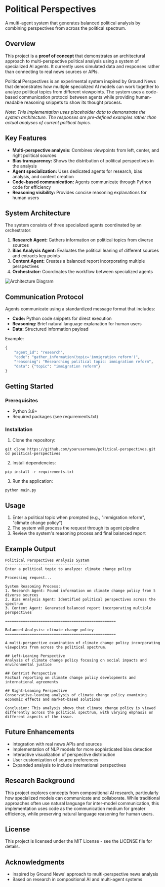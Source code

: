 # Political Perspectives

A multi-agent system that generates balanced political analysis by combining perspectives from across the political spectrum.

## Overview

This project is a **proof of concept** that demonstrates an architectural approach to multi-perspective political analysis using a system of specialized AI agents. It currently uses simulated data and responses rather than connecting to real news sources or APIs.

Political Perspectives is an experimental system inspired by Ground News that demonstrates how multiple specialized AI models can work together to analyze political topics from different viewpoints. The system uses a code-based communication protocol between agents while providing human-readable reasoning snippets to show its thought process.

*Note: This implementation uses placeholder data to demonstrate the system architecture. The responses are pre-defined examples rather than actual analyses of current political topics.*

## Key Features

- **Multi-perspective analysis:** Combines viewpoints from left, center, and right political sources
- **Bias transparency:** Shows the distribution of political perspectives in the analysis
- **Agent specialization:** Uses dedicated agents for research, bias analysis, and content creation
- **Code-based communication:** Agents communicate through Python code for efficiency
- **Reasoning visibility:** Provides concise reasoning explanations for human users

## System Architecture

The system consists of three specialized agents coordinated by an orchestrator:

1. **Research Agent:** Gathers information on political topics from diverse sources
2. **Bias Analysis Agent:** Evaluates the political leaning of different sources and extracts key points
3. **Content Agent:** Creates a balanced report incorporating multiple perspectives
4. **Orchestrator:** Coordinates the workflow between specialized agents

![Architecture Diagram](https://github.com/user-attachments/assets/49a41611-5068-4b34-905c-1c5446c64204)

## Communication Protocol

Agents communicate using a standardized message format that includes:

- **Code:** Python code snippets for direct execution
- **Reasoning:** Brief natural language explanation for human users
- **Data:** Structured information payload

Example:
```python
{
    "agent_id": "research",
    "code": "gather_information(topic='immigration reform')",
    "reasoning": "Researching political topic: immigration reform",
    "data": {"topic": "immigration reform"}
}
```

## Getting Started

### Prerequisites

- Python 3.8+
- Required packages (see requirements.txt)

### Installation

1. Clone the repository:
```
git clone https://github.com/yourusername/political-perspectives.git
cd political-perspectives
```

2. Install dependencies:
```
pip install -r requirements.txt
```

3. Run the application:
```
python main.py
```

## Usage

1. Enter a political topic when prompted (e.g., "immigration reform", "climate change policy")
2. The system will process the request through its agent pipeline
3. Review the system's reasoning process and final balanced report

## Example Output

```
Political Perspectives Analysis System
-------------------------------------
Enter a political topic to analyze: climate change policy

Processing request...

System Reasoning Process:
1. Research Agent: Found information on climate change policy from 5 diverse sources
2. Bias Analysis Agent: Identified political perspectives across the spectrum
3. Content Agent: Generated balanced report incorporating multiple perspectives

==================================================

Balanced Analysis: climate change policy
==================================================

A multi-perspective examination of climate change policy incorporating viewpoints from across the political spectrum.

## Left-Leaning Perspective
Analysis of climate change policy focusing on social impacts and environmental justice

## Centrist Perspective
Factual reporting on climate change policy developments and international agreements

## Right-Leaning Perspective
Conservative-leaning analysis of climate change policy examining economic effects and market-based solutions

Conclusion: This analysis shows that climate change policy is viewed differently across the political spectrum, with varying emphasis on different aspects of the issue.
```

## Future Enhancements

- Integration with real news APIs and sources
- Implementation of NLP models for more sophisticated bias detection
- Interactive visualization of perspective distribution
- User customization of source preferences
- Expanded analysis to include international perspectives

## Research Background

This project explores concepts from compositional AI research, particularly how specialized models can communicate and collaborate. While traditional approaches often use natural language for inter-model communication, this implementation uses code as the communication medium for greater efficiency, while preserving natural language reasoning for human users.

## License

This project is licensed under the MIT License - see the LICENSE file for details.

## Acknowledgments

- Inspired by Ground News' approach to multi-perspective news analysis
- Based on research in compositional AI and multi-agent systems
